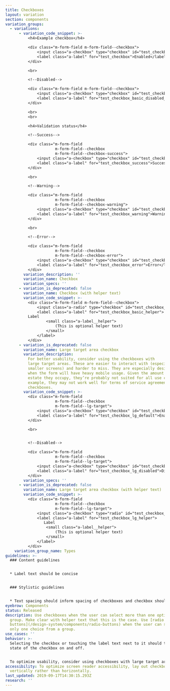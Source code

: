 ```yaml
---
title: Checkboxes
layout: variation
section: components
variation_groups:
  - variations:
      - variation_code_snippet: >-
          <h4>Example checkbox</h4>

          <div class="m-form-field m-form-field--checkbox">
              <input class="a-checkbox" type="checkbox" id="test_checkbox">
              <label class="a-label" for="test_checkbox">Enabled</label>
          </div>

          <br>

          <!--Disabled-->

          <div class="m-form-field m-form-field--checkbox">
              <input class="a-checkbox" type="checkbox" id="test_checkbox_basic_disabled_selected" disabled>
              <label class="a-label" for="test_checkbox_basic_disabled_selected">Disabled</label>
          </div>

          <br>
          <br>

          <h4>Validation status</h4>

          <!--Success-->

          <div class="m-form-field
                      m-form-field--checkbox
                      m-form-field--checkbox-success">
              <input class="a-checkbox" type="checkbox" id="test_checkbox_success">
              <label class="a-label" for="test_checkbox_success">Success</label>
          </div>

          <br>

          <!--Warning-->

          <div class="m-form-field
                      m-form-field--checkbox
                      m-form-field--checkbox-warning">
              <input class="a-checkbox" type="checkbox" id="test_checkbox_warning">
              <label class="a-label" for="test_checkbox_warning">Warning</label>
          </div>

          <br>

          <!--Error-->

          <div class="m-form-field
                      m-form-field--checkbox
                      m-form-field--checkbox-error">
              <input class="a-checkbox" type="checkbox" id="test_checkbox_error">
              <label class="a-label" for="test_checkbox_error">Error</label>
          </div>
        variation_description: ''
        variation_name: Checkbox
        variation_specs: ''
      - variation_is_deprecated: false
        variation_name: Checkbox (with helper text)
        variation_code_snippet: >-
          <div class="m-form-field m-form-field--checkbox">
              <input class="a-radio" type="checkbox" id="test_checkbox_basic_helper">
              <label class="a-label" for="test_checkbox_basic_helper">
          Label
                  <small class="a-label__helper">
                      (This is optional helper text)
                  </small>
              </label>
          </div>
      - variation_is_deprecated: false
        variation_name: Large target area checkbox
        variation_description:
          For better usability, consider using the checkboxes with
          large target areas. These are easier to interact with (especially on
          smaller screens) and harder to miss. They are especially desirable
          when the form will have heavy mobile usage. Given the amount of real
          estate they occupy, they’re probably not suited for all use cases; for
          example, they may not work well for terms of service agreement
          checkboxes.
        variation_code_snippet: >-
          <div class="m-form-field
                      m-form-field--checkbox
                      m-form-field--lg-target">
              <input class="a-checkbox" type="checkbox" id="test_checkbox_lg_default">
              <label class="a-label" for="test_checkbox_lg_default">Enabled</label>
          </div>

          <br>


          <!--Disabled-->

          <div class="m-form-field
                      m-form-field--checkbox
                      m-form-field--lg-target">
              <input class="a-checkbox" type="checkbox" id="test_checkbox_lg_disabled" disabled>
              <label class="a-label" for="test_checkbox_lg_disabled">Disabled</label>
          </div>
        variation_specs: ''
      - variation_is_deprecated: false
        variation_name: Large target area checkbox (with helper text)
        variation_code_snippet: >-
          <div class="m-form-field
                      m-form-field--checkbox
                      m-form-field--lg-target">
              <input class="a-checkbox" type="radio" id="test_checkbox_lg_helper">
              <label class="a-label" for="test_checkbox_lg_helper">
                 Label
                  <small class="a-label__helper">
                      (This is optional helper text)
                  </small>
              </label>
          </div>
    variation_group_name: Types
guidelines: >-
  ### Content guidelines


  * Label text should be concise


  ### Stylistic guidelines


  * Text spacing should inform spacing of checkboxes and checkbox should be vertically centered with the first line of text in an option.
eyebrow: Components
status: Released
description: Use checkboxes when the user can select more than one option from a
  group. Make clear with helper text that this is the case. Use [radio
  buttons](/design-system/components/radio-buttons) when the user can select
  only one choice from a group.
use_cases: ''
behavior: >-
  Selecting the checkbox or touching the label text next to it should toggle the
  state of the checkbox on and off.


  To optimize usability, consider using checkboxes with large target areas. If these won’t fit into the design and the default style shown below is used, make sure the target area is at least 45 x 45px and that it includes the text label.
accessibility: To optimize screen reader accessibility, lay out checkboxes
  vertically rather than horizontally.
last_updated: 2019-09-17T14:30:15.293Z
research: ''
---
```

